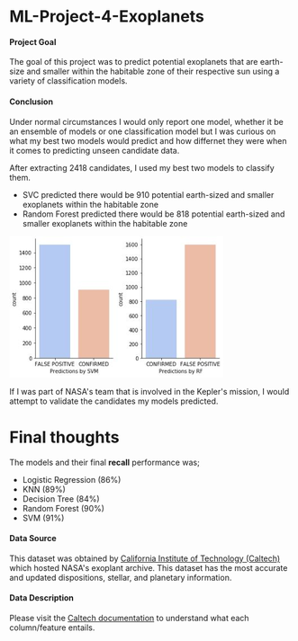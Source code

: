 # ML-Project-4-Exoplanets


#### Project Goal

The goal of this project was to predict potential exoplanets that are earth-size and smaller within the habitable zone of their respective sun using a variety of classification models.

#### Conclusion

Under normal circumstances I would only report one model, whether it be an ensemble of models or one classification model but I was curious on what my best two models would predict and how differnet they were when it comes to predicting unseen candidate data.

After extracting 2418 candidates, I used my best two models to classify them.
* SVC predicted there would be 910 potential earth-sized and smaller exoplanets within the habitable zone
* Random Forest predicted there would be 818 potential earth-sized and smaller exoplanets within the habitable zone

![](Pictures/countcan.JPG)

If I was part of NASA's team that is involved in the Kepler's mission, I would attempt to validate the candidates my models predicted. 

# Final thoughts 

The models and their final **recall** performance was;
* Logistic Regression (86%)
* KNN (89%)
* Decision Tree (84%)
* Random Forest (90%)
* SVM (91%)


#### Data Source

This dataset was obtained by [California Institute of Technology (Caltech)](https://exoplanetarchive.ipac.caltech.edu/index.html) which hosted NASA's exoplant archive. 
This dataset has the most accurate and updated dispositions, stellar, and planetary information. 

#### Data Description

Please visit the [Caltech documentation](https://exoplanetarchive.ipac.caltech.edu/docs/API_kepcandidate_columns.html) to understand what each column/feature entails. 

